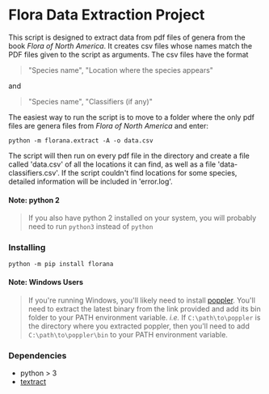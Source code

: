 # Flora Data Extraction Project

This script is designed to extract data from pdf files of genera from the book *Flora of North America*. It creates csv files whose names match the PDF files given to the script as arguments. The csv files have the format

> "Species name", "Location where the species appears"

and

> "Species name", "Classifiers (if any)"

The easiest way to run the script is to move to a folder where the only pdf files are genera files from *Flora of North America* and enter:

    python -m florana.extract -A -o data.csv

The script will then run on every pdf file in the directory and create a file called 'data.csv' of all the locations it can find, as well as a file 'data-classifiers.csv'. If the script couldn't find locations for some species, detailed information will be included in 'error.log'.

#### Note: python 2
> If you also have python 2 installed on your system, you will probably need to run `python3` instead of `python`

### Installing

    python -m pip install florana

#### Note: Windows Users
> If you're running Windows, you'll likely need to install [poppler](https://blog.alivate.com.au/poppler-windows/). You'll need to extract the latest binary from the link provided and add its bin folder to your PATH environment variable. *i.e.* If `C:\path\to\poppler` is the directory where you extracted poppler, then you'll need to add `C:\path\to\poppler\bin` to your PATH environment variable.

### Dependencies

- python > 3  
- [textract](https://textract.readthedocs.io/en/stable/)

